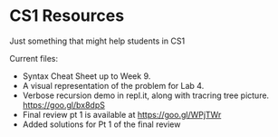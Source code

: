 # CS1 Resources
Just something that might help students in CS1

Current files:
* Syntax Cheat Sheet up to Week 9.
* A visual representation of the problem for Lab 4.
* Verbose recursion demo in repl.it, along with tracring tree picture. https://goo.gl/bx8dpS
* Final review pt 1 is available at https://goo.gl/WPjTWr
* Added solutions for Pt 1 of the final review
